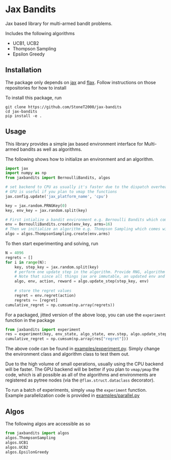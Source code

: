 # Jax Bandits

Jax based library for multi-armed bandit problems.

Includes the following algorithms
- UCB1, UCB2
- Thompson Sampling
- Epsilon Greedy

## Installation

The package only depends on [jax](https://github.com/google/jax) and [flax](https://github.com/google/flax). Follow instructions on those repositories for how to install

To install this package, run
```
git clone https://github.com/StoneT2000/jax-bandits
cd jax-bandits
pip install -e .
```

## Usage

This library provides a simple jax based environment interface for Multi-armed bandits as well as algorithms.

The following shows how to initialize an environment and an algorithm.

```python
import jax
import numpy as np
from jaxbandits import BernoulliBandits, algos

# set backend to CPU as usually it's faster due to the dispatch overhead on the GPU.
# GPU is useful if you plan to vmap the functions
jax.config.update('jax_platform_name', 'cpu')

key = jax.random.PRNGKey(0)
key, env_key = jax.random.split(key)

# First intialize a bandit environment e.g. Bernoulli Bandits which comes with the environment state and functions
env = BernoulliBandits.create(env_key, arms=16)
# Then we initialize an algorithm e.g. Thompson Sampling which comes with the algo state and functions
algo = algos.ThompsonSampling.create(env.arms)
```

To then start experimenting and solving, run

```python
N = 4096
regrets = []
for i in range(N):
    key, step_key = jax.random.split(key)
    # perform one update step in the algorithm. Provide RNG, algorithm state, and the environment. 
    # Note that since all things jax are immutable, an updated env and algo object is returned as well
    algo, env, action, reward = algo.update_step(step_key, env)
    
    # store the regret values
    regret = env.regret(action)
    regrets += [regret]
cumulative_regret = np.cumsum(np.array(regrets))
```

For a packaged, jitted version of the above loop, you can use the `experiment` function in the package

```python
from jaxbandits import experiment
res = experiment(key, env_state, algo_state, env.step, algo.update_step, steps=N)
cumulative_regret = np.cumsum(np.array(res["regret"]))
```

The above code can be found in [examples/experiment.py](https://github.com/StoneT2000/jax-bandits/blob/main/examples/experiment.py). Simply change the environment class and algorithm class to test them out.

Due to the high volume of small operations, usually using the CPU backend will be faster. The GPU backend will be better if you plan to `vmap/pmap` the code, which is all possible as all of the algorithms and environments are registered as pytree nodes (via the `@flax.struct.dataclass` decorator). 

To run a batch of experiments, simply `vmap` the `experiment` function. Example parallelization code is provided in [examples/parallel.py](https://github.com/StoneT2000/jax-bandits/blob/main/examples/parallel.py)

## Algos

The following algos are accessible as so

```python
from jaxbandits import algos
algos.ThompsonSampling
algos.UCB1
algos.UCB2
algos.EpsilonGreedy
```
